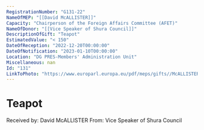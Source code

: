 ```yaml
---
RegistrationNumber: "G131-22"
NameOfMEP: "[[David McALLISTER]]"
Capacity: "Chairperson of the Foreign Affairs Committee (AFET)"
NameOfDonor: "[[Vice Speaker of Shura Council]]"
DescriptionOfGift: "Teapot"
EstimatedValue: "< 150"
DateOfReception: "2022-12-20T00:00:00"
DateOfNotification: "2023-01-10T00:00:00"
Location: "DG PRES-Members' Administration Unit"
Miscellaneous: nan
Id: "131"
LinkToPhoto: "https://www.europarl.europa.eu/pdf/meps/gifts//McALLISTER%20David_G131-22.jpg#"
---
```


# Teapot

Received by: David McALLISTER
From: Vice Speaker of Shura Council
